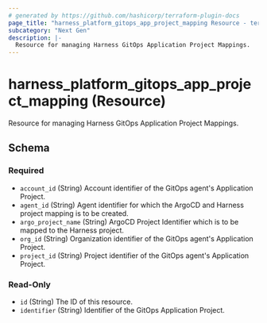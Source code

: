 ```yaml
---
# generated by https://github.com/hashicorp/terraform-plugin-docs
page_title: "harness_platform_gitops_app_project_mapping Resource - terraform-provider-harness"
subcategory: "Next Gen"
description: |-
  Resource for managing Harness GitOps Application Project Mappings.
---
```


# harness_platform_gitops_app_project_mapping (Resource)

Resource for managing Harness GitOps Application Project Mappings.



<!-- schema generated by tfplugindocs -->
## Schema

### Required

- `account_id` (String) Account identifier of the GitOps agent's Application Project.
- `agent_id` (String) Agent identifier for which the ArgoCD and Harness project mapping is to be created.
- `argo_project_name` (String) ArgoCD Project Identifier which is to be mapped to the Harness project.
- `org_id` (String) Organization identifier of the GitOps agent's Application Project.
- `project_id` (String) Project identifier of the GitOps agent's Application Project.

### Read-Only

- `id` (String) The ID of this resource.
- `identifier` (String) Identifier of the GitOps Application Project.
